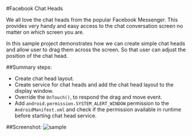 #Facebook Chat Heads

We all love the chat heads from the popular Facebook Messenger. This provides very handy and easy access to the chat conversation screen no matter on which screen you are.

In this sample project demonstrates how we can create simple chat heads and allow user to drag them across the screen. So that user can adjust the position of the chat head.

##Summary steps:
- Create chat head layout.
- Create service for chat heads and add the chat head layout to the display window.
- Override the `OnTouch()`, to respond the drag and move event.
- Add `android.permission.SYSTEM_ALERT_WINDOW` permission to the `AndroidManifest.xml` and check if the permission available in runtime before starting chat head service.

##Screenshot:
![sample](https://github.com/kevalpatel2106/android-samples/blob/master/Facebook%20Chat%20Heads/assets/sample.gif)
